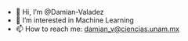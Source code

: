 - 👋 Hi, I’m @Damian-Valadez
- 👀 I’m interested in Machine Learning
- 📫 How to reach me: damian_v@ciencias.unam.mx

<!---
Damian-Valadez/Damian-Valadez is a ✨ special ✨ repository because its `README.md` (this file) appears on your GitHub profile.
You can click the Preview link to take a look at your changes.
--->
